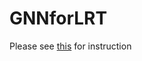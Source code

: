 # GNNforLRT
Please see [this](https://www.notion.so/Pipeline-to-install-TrackML-and-training-the-model-for-GNNforLRT-project-380314c029cf4ecc9ec5a33182bf0bee?pvs=4) for instruction
